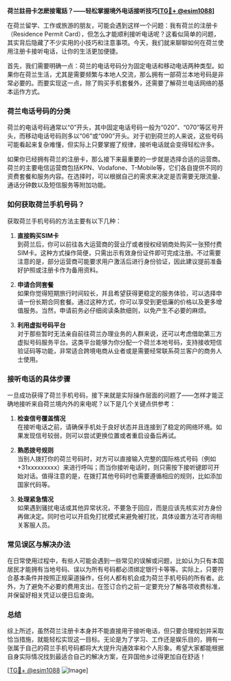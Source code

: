 **荷兰註冊卡怎麽接電話？——轻松掌握境外电话接听技巧[[TG💪+ @esim1088](https://t.me/s/esim1088)]**

在荷兰留学、工作或旅游的朋友，可能会遇到这样一个问题：我有荷兰的注册卡（Residence Permit Card），但怎么才能顺利接听电话呢？这看似简单的问题，其实背后隐藏了不少实用的小技巧和注意事项。今天，我们就来聊聊如何在荷兰使用注册卡接听电话，让你的生活更加便捷。

首先，我们需要明确一点：荷兰的电话号码分为固定电话和移动电话两种类型。如果你在荷兰生活，尤其是需要频繁与本地人交流，那么拥有一部荷兰本地号码是非常必要的。而要实现这一点，除了购买手机套餐外，还需要了解荷兰电话网络的基本运作方式。

### 荷兰电话号码的分类

荷兰的电话号码通常以“0”开头，其中固定电话号码一般为“020”、“070”等区号开头，而移动电话号码则多以“06”或“090”开头。对于初到荷兰的人来说，这些号码可能看起来复杂难懂，但实际上只要掌握了规律，接听电话就会变得轻松许多。

如果你已经拥有荷兰的注册卡，那么接下来最重要的一步就是选择合适的运营商。荷兰的主要电信运营商包括KPN、Vodafone、T-Mobile等，它们各自提供不同的资费套餐和服务内容。在选择时，可以根据自己的需求来决定是否需要无限流量、通话分钟数以及短信服务等附加功能。

### 如何获取荷兰手机号码？

获取荷兰手机号码的方法主要有以下几种：

1. **直接购买SIM卡**  
   到荷兰后，你可以前往各大运营商的营业厅或者授权经销商处购买一张预付费SIM卡。这种方式操作简便，只需出示有效身份证件即可完成注册。不过需要注意的是，部分运营商可能要求用户激活后进行身份验证，因此建议提前准备好护照或注册卡作为备用资料。

2. **申请合同套餐**  
   如果你觉得短期旅行时间较长，并且希望获得更稳定的服务体验，可以选择申请一份长期合同套餐。通过这种方式，你可以享受到更低廉的价格以及更多增值服务。当然，申请前务必仔细阅读条款细则，以免产生不必要的麻烦。

3. **利用虚拟号码平台**  
   对于那些暂时无法亲自前往荷兰办理业务的人群来说，还可以考虑借助第三方虚拟号码服务平台。这类平台能够为你分配一个荷兰本地号码，支持接收短信验证码等功能，非常适合跨境电商从业者或是需要经常联系荷兰客户的商务人士使用。

### 接听电话的具体步骤

一旦成功获得了荷兰手机号码，接下来就是实际操作层面的问题了——怎样才能正确地接听来自荷兰境内外的来电呢？以下是几个关键点供参考：

1. **检查信号覆盖情况**  
   在接听电话之前，请确保手机处于良好状态并且连接到了稳定的网络环境。如果发现信号较弱，则可以尝试更换位置或者重启设备后再试。

2. **熟悉拨号规则**  
   当别人拨打你的荷兰号码时，对方可以直接输入完整的国际格式号码（例如+31xxxxxxxxx）来进行呼叫；而当你接听电话时，则只需按下接听键即可开始对话。值得注意的是，在拨打其他号码时也需要遵循相应的规则，比如添加国家代码等。

3. **处理紧急情况**  
   如果遇到骚扰电话或其他异常状况，不要急于回应，而是应该先核实对方身份再做决定。同时也可以开启免打扰模式来避免被打扰，具体设置方法可咨询相关客服人员。

### 常见误区与解决办法

在日常使用过程中，有些人可能会遇到一些常见的误解或问题，比如认为只有本国居民才能拥有当地号码、误以为所有号码都必须绑定银行卡等等。实际上，只要符合基本条件并按照正规渠道操作，任何人都有机会成为荷兰手机号码的所有者。此外，为了避免不必要的费用支出，在签订合约之前一定要充分了解各项收费标准，并保留好相关凭证以便日后查询。

### 总结

综上所述，虽然荷兰注册卡本身并不能直接用于接听电话，但只要合理规划并采取恰当措施，就能轻松实现这一目标。无论是为了学习、工作还是娱乐目的，拥有一张属于自己的荷兰手机号码都将大大提升沟通效率和个人形象。希望大家都能根据自身实际情况找到最适合自己的解决方案，在异国他乡过得更加自在舒适！

[[TG💪+ @esim1088](https://t.me/s/esim1088) ![Image](https://i.postimg.cc/4NQfJmqS/Snipaste-2025-05-13-00-14-12.png)]